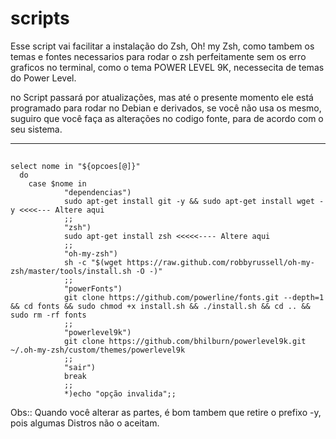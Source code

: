 # scripts

Esse script vai facilitar a instalação do Zsh, Oh! my Zsh, como tambem os temas e fontes necessarios para rodar o zsh perfeitamente sem os erro graficos no terminal, como o tema POWER LEVEL 9K, necessecita de temas do Power Level.

no Script passará por atualizações, mas até o presente momento ele está programado para rodar no Debian e derivados, se você não usa os mesmo, suguiro que você faça as alterações no codigo fonte, para de acordo com o seu sistema.

__________________________________________________________________________________________________________________________



   ##
   
    select nome in "${opcoes[@]}"
      do
        case $nome in
                "dependencias")
                sudo apt-get install git -y && sudo apt-get install wget -y <<<<--- Altere aqui
                ;;
                "zsh")
                sudo apt-get install zsh <<<<<---- Altere aqui
                ;;
                "oh-my-zsh")
                sh -c "$(wget https://raw.github.com/robbyrussell/oh-my-zsh/master/tools/install.sh -O -)"
                ;;
                "powerFonts")
                git clone https://github.com/powerline/fonts.git --depth=1 && cd fonts && sudo chmod +x install.sh && ./install.sh && cd .. && sudo rm -rf fonts
                ;;
                "powerlevel9k")
                git clone https://github.com/bhilburn/powerlevel9k.git ~/.oh-my-zsh/custom/themes/powerlevel9k
                ;;
                "sair")
                break
                ;;
                *)echo "opção invalida";;
               
 Obs:: Quando você alterar as partes, é bom tambem que retire o prefixo -y, pois algumas Distros não o aceitam.      
